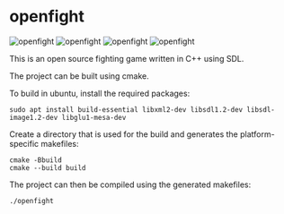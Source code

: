 # openfight

![openfight](./images//openfight-1.png)
![openfight](./images//openfight-2.png)
![openfight](./images//openfight-3.png)
![openfight](./images//openfight-4.png)

This is an open source fighting game written in C++ using SDL.

The project can be built using cmake.


To build in ubuntu, install the required packages:

    sudo apt install build-essential libxml2-dev libsdl1.2-dev libsdl-image1.2-dev libglu1-mesa-dev

Create a directory that is used for the build and generates the platform-specific makefiles:

    cmake -Bbuild
    cmake --build build
    

The project can then be compiled using the generated makefiles:

    ./openfight
